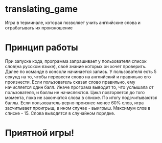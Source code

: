 # translating_game
Игра в терминале, которая позволяет учить английские слова и отрабатывать их произношение

# Принцип работы
При запуске кода, программа запрашивает у пользователя список слов(на русском языке), своё знание которых он хочет проверить. Далее по команде в консоли начинается запись. У пользователя есть 5 секунд на то, чтобы перевести слово на английский и правильно его произнести. Если пользователь сказал слово правильно, ему начисляется один балл. Иначе програма выводит то, что услышала от пользователя, и баллы не начисляются. Цикл повторяется до того момента, пока не закончатся слова в списке. По итогу подсчитываются баллы. Если пользователь верно произнес менее 60% слов, игра засчитывает проигрыш, в ином случае - выигрыш. Максимум слов в списке - 15. Слова выводятся в случайном порядке.

# Приятной игры!
